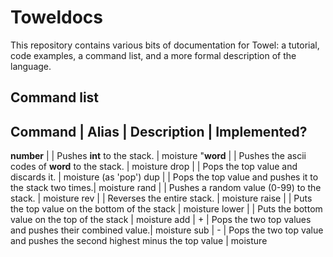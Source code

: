 # Toweldocs
This repository contains various bits of documentation for Towel: a tutorial, code examples, a command list, and a more formal description of the language.

## Command list
Command     | Alias | Description                                             | Implemented?
--------------------------------------------------------------------------------------------
**number**  |       | Pushes **int** to the stack.                            | moisture
"**word**   |       | Pushes the ascii codes of **word** to the stack.        | moisture
drop        |       | Pops the top value and discards it.                     | moisture (as 'pop')
dup         |       | Pops the top value and pushes it to the stack two times.| moisture
rand        |       | Pushes a random value (0-99) to the stack.              | moisture
rev         |       | Reverses the entire stack.                              | moisture
raise       |       | Puts the top value on the bottom of the stack           | moisture
lower       |       | Puts the bottom value on the top of the stack           | moisture
add         | +     | Pops the two top values and pushes their combined value.| moisture
sub         | -     | Pops the two top value and pushes the second highest minus the top value | moisture
